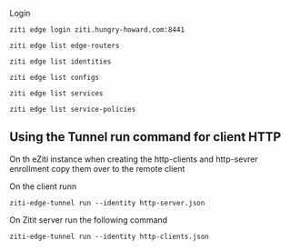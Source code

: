 Login
```
ziti edge login ziti.hungry-howard.com:8441
```

```
ziti edge list edge-routers
```
```
ziti edge list identities
```
```
ziti edge list configs
```
```
ziti edge list services
```
```
ziti edge list service-policies
```
##  Using the Tunnel run command for client HTTP

On th eZiti instance  when creating the http-clients and http-sevrer  enrollment  copy them over to the remote client

On the client runn
```
ziti-edge-tunnel run --identity http-server.json
```

On Zitit server run the following command
```
ziti-edge-tunnel run --identity http-clients.json
```
